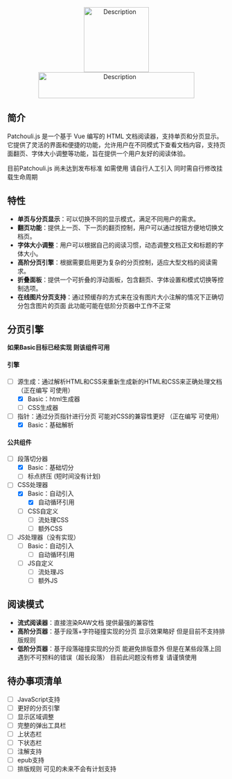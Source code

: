 <!-- # Patchouli.js -->

<!-- <div style="text-align: center;">
  <img src="https://s1.imagehub.cc/images/2024/11/23/061628d0fab6b4699c2c7b58a57dcd2f.png" alt="description" width="150" height="150">
</div> -->
  <!-- 文本 -->
  <!-- <h1 style="
       font-family: 'Gaegu', 'Noto Emoji', sans-serif; 
       font-size: 80px; 
       color: #efe0f7;">
    Patchouli.js
  </h1> -->

<div align=center>
  <!-- 图片 -->
  <img src="https://s1.imagehub.cc/images/2024/11/23/061628d0fab6b4699c2c7b58a57dcd2f.png" 
       alt="Description" 
       style="width: 150px; height: 150px;" />
<img src="https://s1.imagehub.cc/images/2024/11/23/61fdec4ace5670711d55156671145e51.png" 
       alt="Description" 
       style="width: 360px; height: 60px;" />
</div>

<!-- Google Fonts -->
<!-- <link rel="preconnect" href="https://fonts.googleapis.com">
<link rel="preconnect" href="https://fonts.gstatic.com" crossorigin>
<link href="https://fonts.googleapis.com/css2?family=Gaegu&family=Noto+Color+Emoji&family=Noto+Emoji:wght@300..700&display=swap" rel="stylesheet"> -->

## 简介

Patchouli.js 是一个基于 Vue 编写的 HTML 文档阅读器，支持单页和分页显示。它提供了灵活的界面和便捷的功能，允许用户在不同模式下查看文档内容，支持页面翻页、字体大小调整等功能，旨在提供一个用户友好的阅读体验。

目前Patchouli.js 尚未达到发布标准 如需使用 请自行人工引入 同时需自行修改挂载生命周期

## 特性

- **单页与分页显示**：可以切换不同的显示模式，满足不同用户的需求。
- **翻页功能**：提供上一页、下一页的翻页控制，用户可以通过按钮方便地切换文档页。
- **字体大小调整**：用户可以根据自己的阅读习惯，动态调整文档正文和标题的字体大小。
- **高阶分页引擎**：根据需要启用更为复杂的分页控制，适应大型文档的阅读需求。
- **折叠面板**：提供一个可折叠的浮动面板，包含翻页、字体设置和模式切换等控制选项。
- **在线图片分页支持**：通过预缓存的方式来在没有图片大小注解的情况下正确切分包含图片的页面 此功能可能在低阶分页器中工作不正常

## 分页引擎

**如果Basic目标已经实现 则该组件可用**

#### 引擎

- [ ] 源生成：通过解析HTML和CSS来重新生成新的HTML和CSS来正确处理文档 （正在编写 可使用）
  - [x] Basic：html生成器
  - [ ] CSS生成器
- [ ] 指针：通过分页指针进行分页 可能对CSS的兼容性更好 （正在编写 可使用）
  - [x] Basic：基础解析

#### 公共组件

- [ ] 段落切分器
  - [x] Basic：基础切分
  - [ ] 标点挤压 (短时间没有计划)
- [ ] CSS处理器
  - [x] Basic：自动引入
    - [x] 自动循环引用
  - [ ] CSS自定义
    - [ ] 流处理CSS
    - [ ] 额外CSS
- [ ] JS处理器（没有实现）
  - [ ] Basic：自动引入
    - [ ] 自动循环引用
  - [ ] JS自定义
    - [ ] 流处理JS
    - [ ] 额外JS

## 阅读模式

- **流式阅读器**：直接渲染RAW文档 提供最强的兼容性
- **高阶分页器**：基于段落+字符碰撞实现的分页 显示效果略好 但是目前不支持排版规则
- **低阶分页器**：基于段落碰撞实现的分页 能避免排版意外 但是在某些段落上回遇到不可预料的错误（超长段落） 目前此问题没有修复 请谨慎使用

## 待办事项清单

- [ ] JavaScript支持
- [ ] 更好的分页引擎
- [ ] 显示区域调整
- [ ] 完整的弹出工具栏
- [ ] 上状态栏
- [ ] 下状态栏
- [ ] 注解支持
- [ ] epub支持
- [ ] 排版规则 可见的未来不会有计划支持
